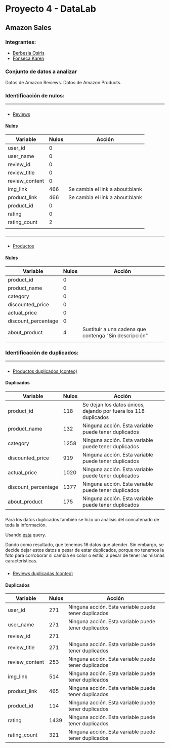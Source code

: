 # Proyecto 4 - DataLab
## Amazon Sales

### Integrantes:
* [Berbesia Osiris](https://github.com/osirisberbesia/)
* [Fonseca Karen](https://github.com/Karenfonseca22)

### Conjunto de datos a analizar

Datos de Amazon Reviews.
Datos de Amazon Products.

### Identificación de nulos:
---
###

* [Reviews](SQL\nulos_indentificar_review.sql)

#### Nulos

| Variable | Nulos | Acción |
|-|-|-|
| user_id| 0 | |
| user_name| 0 | |
| review_id| 0 | |
| review_title| 0 | |
| review_content| 0 | |
| img_link| 466 |  Se cambia el link a about:blank |
| product_link| 466 | Se cambia el link a about:blank |
| product_id| 0 | |
| rating| 0 | |
| rating_count| 2 ||
||||
###
---
###

* [Productos](SQL\nulos_indentificar_products.sql)


#### Nulos
| Variable | Nulos| Acción |
|-|-|-|
| product_id |  0 | | 
| product_name |  0 | | 
| category |  0 | | 
| discounted_price |  0 | | 
| actual_price |  0 | | 
| discount_percentage |  0 | | 
| about_product | 4 | Sustituir a una cadena que contenga "Sin descripción"
||||
###


### Identificación de duplicados:
---
###

* [Productos duplicados (conteo)](SQL\duplicados_product_conteo.sql)


#### Duplicados
| Variable | Nulos| Acción |
|-|-|-|
| product_id | 118| Se dejan los datos únicos, dejando por fuera los 118 duplicados |
| product_name | 132 | Ninguna acción. Esta variable puede tener duplicados |
| category | 1258 | Ninguna acción. Esta variable puede tener duplicados |
| discounted_price | 919| Ninguna acción. Esta variable puede tener duplicados |
| actual_price | 1020 | Ninguna acción. Esta variable puede tener duplicados |
| discount_percentage | 1377 | Ninguna acción. Esta variable puede tener duplicados |
| about_product | 175 | Ninguna acción. Esta variable puede tener duplicados | 

###
Para los datos duplicados también se hizo un análisis del concatenado de toda la información.

Usando [esta](SQL\duplicados_product_conteo.sql) query.

Dando como resultado, que tenemos 16 datos que atender. Sin embargo, se decide dejar estos datos a pesar de estar duplicados, porque no tenemos la foto para corroborar si cambia en color o estilo, a pesar de tener las mismas características.


###

* [Reviews duplicadas (conteo)](SQL\duplicados_review_conteo.sql)


#### Duplicados
| Variable | Nulos| Acción |
|-|-|-|
| user_id |  271 | Ninguna acción. Esta variable puede tener duplicados |
| user_name |  271 | Ninguna acción. Esta variable puede tener duplicados |
| review_id |  271 |
| review_title |  271 | Ninguna acción. Esta variable puede tener duplicados |
| review_content | 253 | Ninguna acción. Esta variable puede tener duplicados |
| img_link |  514 | Ninguna acción. Esta variable puede tener duplicados |
| product_link |  465 | Ninguna acción. Esta variable puede tener duplicados |
| product_id |  114 | Ninguna acción. Esta variable puede tener duplicados |
| rating |  1439 | Ninguna acción. Esta variable puede tener duplicados |
| rating_count |  321 | Ninguna acción. Esta variable puede tener duplicados |
